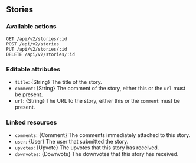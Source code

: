## Stories

### Available actions

```
GET /api/v2/stories/:id
POST /api/v2/stories
PUT /api/v2/stories/:id
DELETE /api/v2/stories/:id
```

### Editable attributes

- `title`: {String} The title of the story.
- `comment`: {String} The comment of the story, either this or the `url` must be present.
- `url`: {String} The URL to the story, either this or the `comment` must be present.

### Linked resources

- `comments`: {Comment} The comments immediately attached to this story.
- `user`: {User} The user that submitted the story.
- `upvotes`: {Upvote} The upvotes that this story has received.
- `downvotes`: {Downvote} The downvotes that this story has received.

